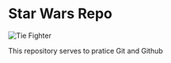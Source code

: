 # Star Wars Repo

![Tie Fighter](C:/Codigos/StarWarsRepo/tiefighter.png)

This repository serves to pratice Git and Github
